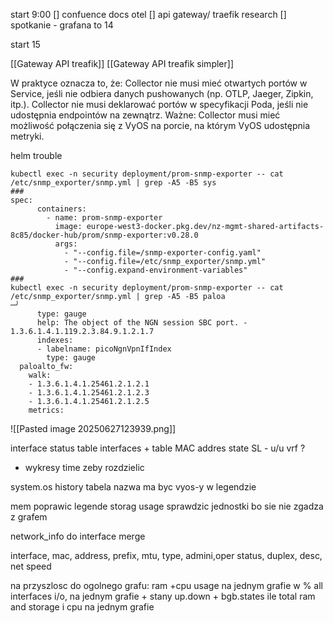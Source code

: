 start 9:00
[] confuence docs otel
[] api gateway/ traefik research
[] spotkanie - grafana
to 14 

start 15

[[Gateway API treafik]]
[[Gateway API treafik simpler]]

W praktyce oznacza to, że:
Collector nie musi mieć otwartych portów w Service, jeśli nie odbiera danych pushowanych (np. OTLP, Jaeger, Zipkin, itp.).
Collector nie musi deklarować portów w specyfikacji Poda, jeśli nie udostępnia endpointów na zewnątrz.
Ważne: Collector musi mieć możliwość połączenia się z VyOS na porcie, na którym VyOS udostępnia metryki.

helm trouble
```
kubectl exec -n security deployment/prom-snmp-exporter -- cat /etc/snmp_exporter/snmp.yml | grep -A5 -B5 sys
###
spec:
      containers:
        - name: prom-snmp-exporter
          image: europe-west3-docker.pkg.dev/nz-mgmt-shared-artifacts-8c85/docker-hub/prom/snmp-exporter:v0.28.0
          args:
            - "--config.file=/snmp-exporter-config.yaml"
            - "--config.file=/etc/snmp_exporter/snmp.yml"
            - "--config.expand-environment-variables"
###
kubectl exec -n security deployment/prom-snmp-exporter -- cat /etc/snmp_exporter/snmp.yml | grep -A5 -B5 paloa                                                                                                                                                      ─╯
      type: gauge
      help: The object of the NGN session SBC port. - 1.3.6.1.4.1.119.2.3.84.9.1.2.1.7
      indexes:
      - labelname: picoNgnVpnIfIndex
        type: gauge
  paloalto_fw:
    walk:
    - 1.3.6.1.4.1.25461.2.1.2.1
    - 1.3.6.1.4.1.25461.2.1.2.3
    - 1.3.6.1.4.1.25461.2.1.2.5
    metrics:
```


![[Pasted image 20250627123939.png]]


interface status table
interfaces + table MAC addres
state SL - u/u
vrf ?

* wykresy time zeby rozdzielic



system.os history
tabela nazwa ma byc vyos-y w legendzie

mem poprawic legende 
storag usage sprawdzic jednostki bo sie nie zgadza z grafem

network_info do interface merge

interface, mac, address, prefix, mtu, type, admini,oper status, duplex, desc, net speed


na przyszlosc do ogolnego grafu:
    ram +cpu usage na jednym grafie w %
    all interfaces i/o, na jednym grafie + stany up.down + bgb.states
    ile total ram and storage i cpu na jednym grafie

